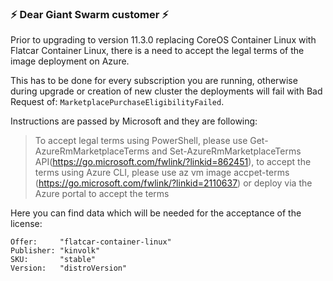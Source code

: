 ### :zap: Dear Giant Swarm customer :zap:

Prior to upgrading to version 11.3.0 replacing CoreOS Container Linux with Flatcar Container Linux, there is a need to accept the legal terms of the image deployment on Azure.

This has to be done for every subscription you are running, otherwise during upgrade or creation of new cluster the deployments will fail with Bad Request of: `MarketplacePurchaseEligibilityFailed`.


Instructions are passed by Microsoft and they are following:

> To accept legal terms using PowerShell, please use Get-AzureRmMarketplaceTerms and Set-AzureRmMarketplaceTerms API(https://go.microsoft.com/fwlink/?linkid=862451), 
to accept the terms using Azure CLI, please use az vm image accpet-terms (https://go.microsoft.com/fwlink/?linkid=2110637) or deploy via the Azure portal to accept the terms
>

Here you can find data which will be needed for the acceptance of the license:
```
Offer:     "flatcar-container-linux"
Publisher: "kinvolk"
SKU:       "stable"
Version:   "distroVersion"
```

